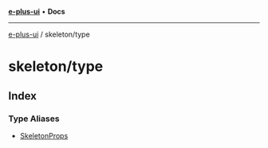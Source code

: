 [**e-plus-ui**](../../README.md) • **Docs**

***

[e-plus-ui](../../modules.md) / skeleton/type

# skeleton/type

## Index

### Type Aliases

- [SkeletonProps](type-aliases/SkeletonProps.md)
